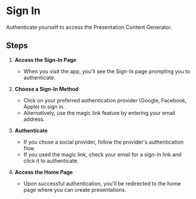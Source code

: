 # Sign In

Authenticate yourself to access the Presentation Content Generator.

## Steps

1. **Access the Sign-In Page**
   - When you visit the app, you'll see the Sign-In page prompting you to authenticate.

2. **Choose a Sign-In Method**
   - Click on your preferred authentication provider (Google, Facebook, Apple) to sign in.
   - Alternatively, use the magic link feature by entering your email address.

3. **Authenticate**
   - If you chose a social provider, follow the provider's authentication flow.
   - If you used the magic link, check your email for a sign-in link and click it to authenticate.

4. **Access the Home Page**
   - Upon successful authentication, you'll be redirected to the home page where you can create presentations.